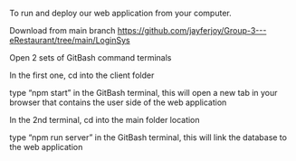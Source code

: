 To run and deploy our web application from your computer. 

Download from main branch https://github.com/jayferjoy/Group-3---eRestaurant/tree/main/LoginSys 

Open 2 sets of GitBash command terminals 

In the first one, cd into the client folder 

type “npm start” in the GitBash terminal, this will open a new tab in your browser that contains the user side of the web application 

In the 2nd terminal, cd into the main folder location 

type “npm run server” in the GitBash terminal, this will link the database to the web application 

 

